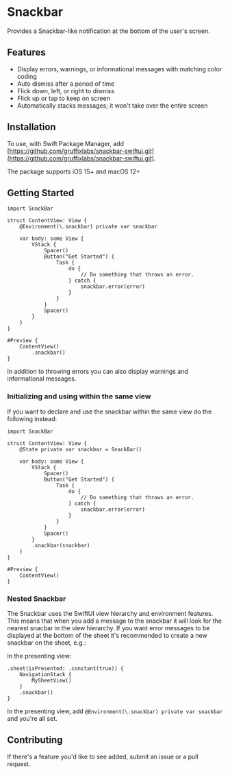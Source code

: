 # Snackbar

Provides a Snackbar-like notification at the bottom of the user's screen.

## Features
* Display errors, warnings, or informational messages with matching color coding
* Auto dismiss after a period of time
* Flick down, left, or right to dismiss
* Flick up or tap to keep on screen
* Automatically stacks messages; it won't take over the entire screen

## Installation
To use, with Swift Package Manager, add [https://github.com/gruffixlabs/snackbar-swiftui.git](https://github.com/gruffixlabs/snackbar-swiftui.git).

The package supports iOS 15+ and macOS 12+

## Getting Started
```
import SnackBar

struct ContentView: View {
    @Environment(\.snackbar) private var snackbar
    
    var body: some View {
        VStack {
            Spacer()
            Button("Get Started") {
                Task {
                    do {
                        // Do something that throws an error.
                    } catch {
                        snackbar.error(error)
                    }
                }
            }
            Spacer()
        }
    }
}

#Preview {
    ContentView()
        .snackbar()
}
```

In addition to throwing errors you can also display warnings and informational messages.

### Initializing and using within the same view
If you want to declare and use the snackbar within the same view do the following instead:

```
import SnackBar

struct ContentView: View {
    @State private var snackbar = SnackBar()
    
    var body: some View {
        VStack {
            Spacer()
            Button("Get Started") {
                Task {
                    do {
                        // Do something that throws an error.
                    } catch {
                        snackbar.error(error)
                    }
                }
            }
            Spacer()
        }
        .snackbar(snackbar)
    }
}

#Preview {
    ContentView()
}
```

### Nested Snackbar
The Snackbar uses the SwiftUI view hierarchy and environment features. This means that when you add a message to the 
snackbar it will look for the nearest snacbar in the view hierarchy. If you want error messages to be displayed at the 
bottom of the sheet it's recommended to create a new snackbar on the sheet, e.g.:

In the presenting view:
```
.sheet(isPresented: .constant(true)) {
    NavigationStack {
        MySheetView()
    }
    .snackbar()
}

```
In the presenting view, add `@Environment(\.snackbar) private var snackbar` and you're all set.

## Contributing
If there's a feature you'd like to see added, submit an issue or a pull request.
